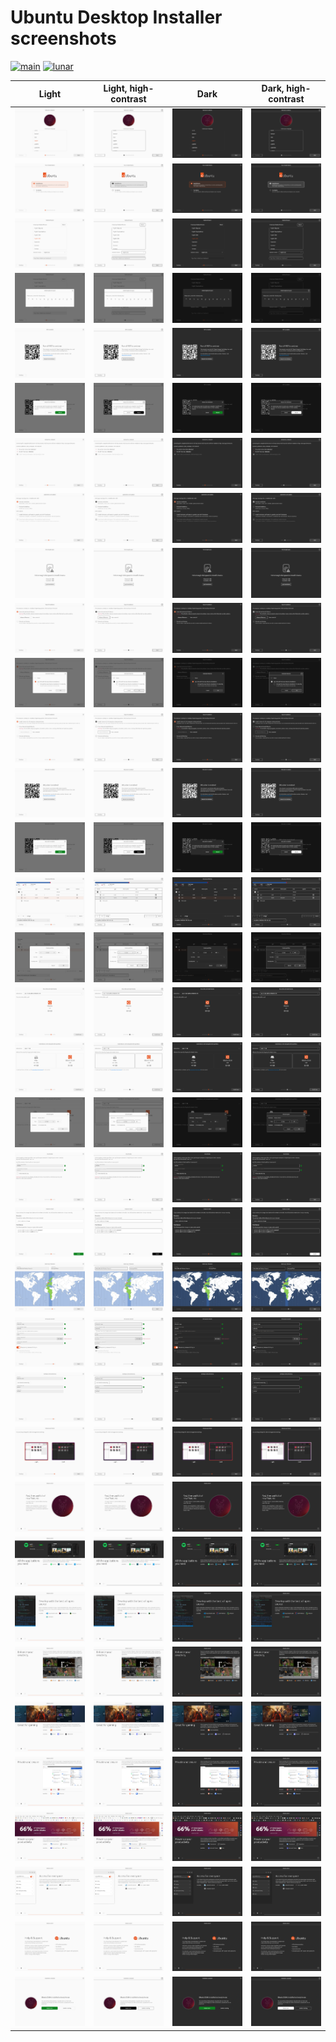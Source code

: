 # Ubuntu Desktop Installer screenshots

[![main](https://github.com/canonical/ubuntu-desktop-installer-screenshots/actions/workflows/main.yaml/badge.svg)](https://github.com/canonical/ubuntu-desktop-installer-screenshots/actions/workflows/main.yaml)
[![lunar](https://github.com/canonical/ubuntu-desktop-installer-screenshots/actions/workflows/lunar.yaml/badge.svg?branch=ubuntu%2Flunar)](https://github.com/canonical/ubuntu-desktop-installer-screenshots/actions/workflows/lunar.yaml)

<table>
  <thead>
    <tr>
      <th width="25%">Light</th>
      <th width="25%">Light, high-contrast</th>
      <th width="25%">Dark</th>
      <th width="25%">Dark, high-contrast</th>
    </tr>
  </thead>
  <tbody>
    <tr>
      <td><img src="light/1.locale.png"></td>
      <td><img src="high-contrast-light/1.locale.png"></td>
      <td><img src="dark/1.locale.png"></td>
      <td><img src="high-contrast-dark/1.locale.png"></td>
    </tr>
    <tr>
      <td><img src="light/2.welcome.png"></td>
      <td><img src="high-contrast-light/2.welcome.png"></td>
      <td><img src="dark/2.welcome.png"></td>
      <td><img src="high-contrast-dark/2.welcome.png"></td>
    </tr>
    <tr>
      <td><img src="light/3.keyboard.png"></td>
      <td><img src="high-contrast-light/3.keyboard.png"></td>
      <td><img src="dark/3.keyboard.png"></td>
      <td><img src="high-contrast-dark/3.keyboard.png"></td>
    </tr>
    <tr>
      <td><img src="light/3.keyboard-detect.png"></td>
      <td><img src="high-contrast-light/3.keyboard-detect.png"></td>
      <td><img src="dark/3.keyboard-detect.png"></td>
      <td><img src="high-contrast-dark/3.keyboard-detect.png"></td>
    </tr>
    <tr>
      <td><img src="light/3.rst.png"></td>
      <td><img src="high-contrast-light/3.rst.png"></td>
      <td><img src="dark/3.rst.png"></td>
      <td><img src="high-contrast-dark/3.rst.png"></td>
    </tr>
    <tr>
      <td><img src="light/3.rst-confirm.png"></td>
      <td><img src="high-contrast-light/3.rst-confirm.png"></td>
      <td><img src="dark/3.rst-confirm.png"></td>
      <td><img src="high-contrast-dark/3.rst-confirm.png"></td>
    </tr>
    <tr>
      <td><img src="light/4.network.png"></td>
      <td><img src="high-contrast-light/4.network.png"></td>
      <td><img src="dark/4.network.png"></td>
      <td><img src="high-contrast-dark/4.network.png"></td>
    </tr>
    <tr>
      <td><img src="light/5.updates.png"></td>
      <td><img src="high-contrast-light/5.updates.png"></td>
      <td><img src="dark/5.updates.png"></td>
      <td><img src="high-contrast-dark/5.updates.png"></td>
    </tr>
    <tr>
      <td><img src="light/6.not-enough-space.png"></td>
      <td><img src="high-contrast-light/6.not-enough-space.png"></td>
      <td><img src="dark/6.not-enough-space.png"></td>
      <td><img src="high-contrast-dark/6.not-enough-space.png"></td>
    </tr>
    <tr>
      <td><img src="light/6.erase-disk.png"></td>
      <td><img src="high-contrast-light/6.erase-disk.png"></td>
      <td><img src="dark/6.erase-disk.png"></td>
      <td><img src="high-contrast-dark/6.erase-disk.png"></td>
    </tr>
    <tr>
      <td><img src="light/6.advanced-features.png"></td>
      <td><img src="high-contrast-light/6.advanced-features.png"></td>
      <td><img src="dark/6.advanced-features.png"></td>
      <td><img src="high-contrast-dark/6.advanced-features.png"></td>
    </tr>
    <tr>
      <td><img src="light/6.alongside-windows.png"></td>
      <td><img src="high-contrast-light/6.alongside-windows.png"></td>
      <td><img src="dark/6.alongside-windows.png"></td>
      <td><img src="high-contrast-dark/6.alongside-windows.png"></td>
    </tr>
    <tr>
      <td><img src="light/7.bitlocker.png"></td>
      <td><img src="high-contrast-light/7.bitlocker.png"></td>
      <td><img src="dark/7.bitlocker.png"></td>
      <td><img src="high-contrast-dark/7.bitlocker.png"></td>
    </tr>
    <tr>
      <td><img src="light/7.bitlocker-confirm.png"></td>
      <td><img src="high-contrast-light/7.bitlocker-confirm.png"></td>
      <td><img src="dark/7.bitlocker-confirm.png"></td>
      <td><img src="high-contrast-dark/7.bitlocker-confirm.png"></td>
    </tr>
    <tr>
      <td><img src="light/7.manual-partitioning.png"></td>
      <td><img src="high-contrast-light/7.manual-partitioning.png"></td>
      <td><img src="dark/7.manual-partitioning.png"></td>
      <td><img src="high-contrast-dark/7.manual-partitioning.png"></td>
    </tr>
    <tr>
      <td><img src="light/7.manual-partitioning-sda1.png"></td>
      <td><img src="high-contrast-light/7.manual-partitioning-sda1.png"></td>
      <td><img src="dark/7.manual-partitioning-sda1.png"></td>
      <td><img src="high-contrast-dark/7.manual-partitioning-sda1.png"></td>
    </tr>
    <tr>
      <td><img src="light/7.select-disk.png"></td>
      <td><img src="high-contrast-light/7.select-disk.png"></td>
      <td><img src="dark/7.select-disk.png"></td>
      <td><img src="high-contrast-dark/7.select-disk.png"></td>
    </tr>
    <tr>
      <td><img src="light/7.resize-windows.png"></td>
      <td><img src="high-contrast-light/7.resize-windows.png"></td>
      <td><img src="dark/7.resize-windows.png"></td>
      <td><img src="high-contrast-dark/7.resize-windows.png"></td>
    </tr>
    <tr>
      <td><img src="light/7.resize-windows-ext4.png"></td>
      <td><img src="high-contrast-light/7.resize-windows-ext4.png"></td>
      <td><img src="dark/7.resize-windows-ext4.png"></td>
      <td><img src="high-contrast-dark/7.resize-windows-ext4.png"></td>
    </tr>
    <tr>
      <td><img src="light/8.security-key.png"></td>
      <td><img src="high-contrast-light/8.security-key.png"></td>
      <td><img src="dark/8.security-key.png"></td>
      <td><img src="high-contrast-dark/8.security-key.png"></td>
    </tr>
    <tr>
      <td><img src="light/9.ready-to-install.png"></td>
      <td><img src="high-contrast-light/9.ready-to-install.png"></td>
      <td><img src="dark/9.ready-to-install.png"></td>
      <td><img src="high-contrast-dark/9.ready-to-install.png"></td>
    </tr>
    <tr>
      <td><img src="light/10.timezone.png"></td>
      <td><img src="high-contrast-light/10.timezone.png"></td>
      <td><img src="dark/10.timezone.png"></td>
      <td><img src="high-contrast-dark/10.timezone.png"></td>
    </tr>
    <tr>
      <td><img src="light/11.identity.png"></td>
      <td><img src="high-contrast-light/11.identity.png"></td>
      <td><img src="dark/11.identity.png"></td>
      <td><img src="high-contrast-dark/11.identity.png"></td>
    </tr>
    <tr>
      <td><img src="light/12.active-directory.png"></td>
      <td><img src="high-contrast-light/12.active-directory.png"></td>
      <td><img src="dark/12.active-directory.png"></td>
      <td><img src="high-contrast-dark/12.active-directory.png"></td>
    </tr>
    <tr>
      <td><img src="light/13.theme.png"></td>
      <td><img src="high-contrast-light/13.theme.png"></td>
      <td><img src="dark/13.theme.png"></td>
      <td><img src="high-contrast-dark/13.theme.png"></td>
    </tr>
    <tr>
      <td><img src="light/14.installation-slide-0.png"></td>
      <td><img src="high-contrast-light/14.installation-slide-0.png"></td>
      <td><img src="dark/14.installation-slide-0.png"></td>
      <td><img src="high-contrast-dark/14.installation-slide-0.png"></td>
    </tr>
    <tr>
      <td><img src="light/14.installation-slide-1.png"></td>
      <td><img src="high-contrast-light/14.installation-slide-1.png"></td>
      <td><img src="dark/14.installation-slide-1.png"></td>
      <td><img src="high-contrast-dark/14.installation-slide-1.png"></td>
    </tr>
    <tr>
      <td><img src="light/14.installation-slide-2.png"></td>
      <td><img src="high-contrast-light/14.installation-slide-2.png"></td>
      <td><img src="dark/14.installation-slide-2.png"></td>
      <td><img src="high-contrast-dark/14.installation-slide-2.png"></td>
    </tr>
    <tr>
      <td><img src="light/14.installation-slide-3.png"></td>
      <td><img src="high-contrast-light/14.installation-slide-3.png"></td>
      <td><img src="dark/14.installation-slide-3.png"></td>
      <td><img src="high-contrast-dark/14.installation-slide-3.png"></td>
    </tr>
    <tr>
      <td><img src="light/14.installation-slide-4.png"></td>
      <td><img src="high-contrast-light/14.installation-slide-4.png"></td>
      <td><img src="dark/14.installation-slide-4.png"></td>
      <td><img src="high-contrast-dark/14.installation-slide-4.png"></td>
    </tr>
    <tr>
      <td><img src="light/14.installation-slide-5.png"></td>
      <td><img src="high-contrast-light/14.installation-slide-5.png"></td>
      <td><img src="dark/14.installation-slide-5.png"></td>
      <td><img src="high-contrast-dark/14.installation-slide-5.png"></td>
    </tr>
    <tr>
      <td><img src="light/14.installation-slide-6.png"></td>
      <td><img src="high-contrast-light/14.installation-slide-6.png"></td>
      <td><img src="dark/14.installation-slide-6.png"></td>
      <td><img src="high-contrast-dark/14.installation-slide-6.png"></td>
    </tr>
    <tr>
      <td><img src="light/14.installation-slide-7.png"></td>
      <td><img src="high-contrast-light/14.installation-slide-7.png"></td>
      <td><img src="dark/14.installation-slide-7.png"></td>
      <td><img src="high-contrast-dark/14.installation-slide-7.png"></td>
    </tr>
    <tr>
      <td><img src="light/14.installation-slide-8.png"></td>
      <td><img src="high-contrast-light/14.installation-slide-8.png"></td>
      <td><img src="dark/14.installation-slide-8.png"></td>
      <td><img src="high-contrast-dark/14.installation-slide-8.png"></td>
    </tr>
    <tr>
      <td><img src="light/15.installation-complete.png"></td>
      <td><img src="high-contrast-light/15.installation-complete.png"></td>
      <td><img src="dark/15.installation-complete.png"></td>
      <td><img src="high-contrast-dark/15.installation-complete.png"></td>
    </tr>
  </tbody>
</table>
